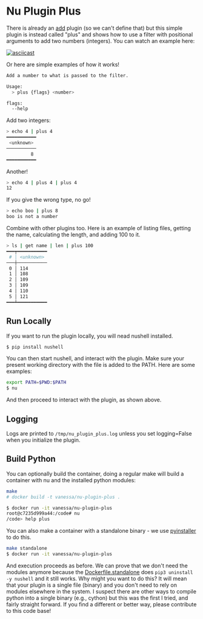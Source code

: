 # Nu Plugin Plus

There is already an [add](https://github.com/nushell/nushell/blob/master/src/plugins/add.rs) plugin (so we can't define that) but this simple plugin is instead called "plus" and shows how to use a filter with
positional arguments to add two numbers (integers).  You can watch an example here:

[![asciicast](https://asciinema.org/a/277050.svg)](https://asciinema.org/a/277050?speed=2)

Or here are simple examples of how it works!

```bash
Add a number to what is passed to the filter.

Usage:
  > plus {flags} <number> 

flags:
  --help
```

Add two integers:

```bash
> echo 4 | plus 4
━━━━━━━━━━━
 <unknown> 
───────────
         8 
━━━━━━━━━━━
```

Another!

```bash
> echo 4 | plus 4 | plus 4
12
```

If you give the wrong type, no go!

```bash
> echo boo | plus 8
boo is not a number
```

Combine with other plugins too. Here is an example of listing files, getting the name,
calculating the length, and adding 100 to it.

```bash
> ls | get name | len | plus 100
━━━┯━━━━━━━━━━━
 # │ <unknown> 
───┼───────────
 0 │ 114 
 1 │ 108 
 2 │ 109 
 3 │ 109 
 4 │ 110 
 5 │ 121 
━━━┷━━━━━━━━━━━
```

## Run Locally

If you want to run the plugin locally, you will nead nushell installed.

```bash
$ pip install nushell
```

You can then start nushell, and interact with the plugin. Make sure your present
working directory with the file is added to the PATH. Here are some examples:

```bash
export PATH=$PWD:$PATH
$ nu
```

And then proceed to interact with the plugin, as shown above.

## Logging

Logs are printed to `/tmp/nu_plugin_plus.log` unless you set logging=False when
you initialize the plugin.

## Build Python

You can optionally build the container, doing a regular make will build a container
with nu and the installed python modules:

```bash
make
# docker build -t vanessa/nu-plugin-plus .
```
```bash
$ docker run -it vanessa/nu-plugin-plus
root@c7235d999a44:/code# nu
/code> help plus
```

You can also make a container with a standalone binary - we use [pyinstaller](https://pyinstaller.readthedocs.io/en/stable/operating-mode.html) to do this.

```bash
make standalone
$ docker run -it vanessa/nu-plugin-plus
```

And execution proceeds as before. We can prove that we don't need the modules anymore because
the [Dockerfile.standalone](Dockerfile.standalone) does `pip3 uninstall -y nushell` and it still works.
Why might you want to do this? It will mean that your plugin is a single file (binary) and you don't
need to rely on modules elsewhere in the system. I suspect there are other ways to compile
python into a single binary (e.g., cython) but this was the first I tried, and fairly straight forward.
If you find a different or better way, please contribute to this code base!
